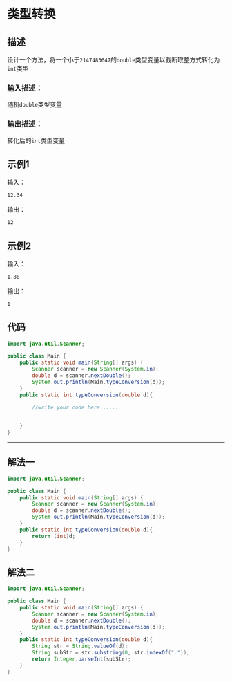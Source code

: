 # 类型转换

## 描述

设计一个方法，将一个小于`2147483647`的`double`类型变量以截断取整方式转化为`int`类型

### 输入描述：

随机`double`类型变量

### 输出描述：

转化后的`int`类型变量

## 示例1

输入：

```bash
12.34
```

输出：

```bash
12
```

## 示例2

输入：

```bash
1.88
```

输出：

```bash
1
```

## 代码

```java
import java.util.Scanner;

public class Main {
    public static void main(String[] args) {
        Scanner scanner = new Scanner(System.in);
        double d = scanner.nextDouble();
        System.out.println(Main.typeConversion(d));
    }
    public static int typeConversion(double d){

        //write your code here......
        

    }
}
```

---

## 解法一

```java
import java.util.Scanner;

public class Main {
    public static void main(String[] args) {
        Scanner scanner = new Scanner(System.in);
        double d = scanner.nextDouble();
        System.out.println(Main.typeConversion(d));
    }
    public static int typeConversion(double d){
        return (int)d;
    }
}
```

## 解法二

```java
import java.util.Scanner;

public class Main {
    public static void main(String[] args) {
        Scanner scanner = new Scanner(System.in);
        double d = scanner.nextDouble();
        System.out.println(Main.typeConversion(d));
    }
    public static int typeConversion(double d){
        String str = String.valueOf(d);
        String subStr = str.substring(0, str.indexOf("."));
        return Integer.parseInt(subStr);
    }
}
```

